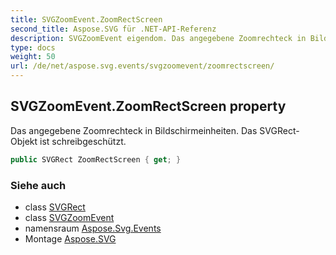 ```yaml
---
title: SVGZoomEvent.ZoomRectScreen
second_title: Aspose.SVG für .NET-API-Referenz
description: SVGZoomEvent eigendom. Das angegebene Zoomrechteck in Bildschirmeinheiten. Das SVGRectObjekt ist schreibgeschützt.
type: docs
weight: 50
url: /de/net/aspose.svg.events/svgzoomevent/zoomrectscreen/
---
```

## SVGZoomEvent.ZoomRectScreen property

Das angegebene Zoomrechteck in Bildschirmeinheiten. Das SVGRect-Objekt ist schreibgeschützt.

```csharp
public SVGRect ZoomRectScreen { get; }
```

### Siehe auch

* class [SVGRect](../../../aspose.svg.datatypes/svgrect/)
* class [SVGZoomEvent](../)
* namensraum [Aspose.Svg.Events](../../svgzoomevent/)
* Montage [Aspose.SVG](../../../)


